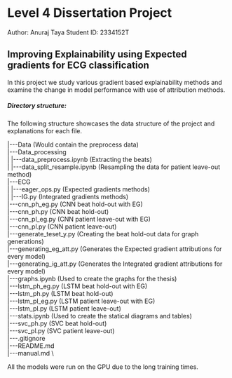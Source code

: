 # Level 4 Dissertation Project

Author: Anuraj Taya
Student ID: 2334152T

## Improving Explainability using Expected gradients for ECG classification

In this project we study various gradient based explainability methods and examine the change in model performance with use of attribution methods. 

##### Directory structure:

The following structure showcases the data structure of the project and explanations for each file.

|---Data  (Would contain the preprocess data) \
|---Data_processing \
|    |---data_preprocess.ipynb  (Extracting the beats) \
|    |---data_split_resample.ipynb (Resampling the data for patient leave-out method) \
|---ECG \
|    |---eager_ops.py  (Expected gradients methods) \
|    |---IG.py  (Integrated gradients methods) \
|---cnn_ph_eg.py  (CNN beat hold-out with EG) \
|---cnn_ph.py  (CNN beat hold-out) \
|---cnn_pl_eg.py (CNN patient leave-out with EG) \
|---cnn_pl.py  (CNN patient leave-out) \
|---generate_teset_y.py  (Creating the beat hold-out data for graph generations) \
|---generating_eg_att.py  (Generates the Expected gradient attributions for every model) \
|---generating_ig_att.py  (Generates the Integrated gradient attributions for every model) \
|---graphs.ipynb  (Used to create the graphs for the thesis) \
|---lstm_ph_eg.py  (LSTM beat hold-out with EG) \
|---lstm_ph.py  (LSTM beat hold-out) \
|---lstm_pl_eg.py  (LSTM patient leave-out with EG) \
|---lstm_pl.py  (LSTM patient leave-out) \
|---stats.ipynb  (Used to create the statical diagrams and tables) \
|---svc_ph.py (SVC beat hold-out) \
|---svc_pl.py  (SVC patient leave-out) \
|---.gitignore \
|---README.md \
|---manual.md \

All the models were run on the GPU due to the long training times.